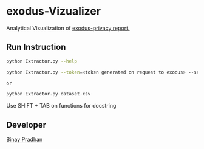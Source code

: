 # exodus-Vizualizer
Analytical Visualization of  [exodus-privacy report.](https://github.com/Exodus-Privacy/exodus)

## Run Instruction

```bash
python Extractor.py --help

python Extractor.py --token=<token generated on request to exodus> --sample=<Any number> dataset.csv

or

python Extractor.py dataset.csv
```

Use SHIFT + TAB on functions for docstring

## Developer
[Binay Pradhan](pradhan.binay@outlook.com)
